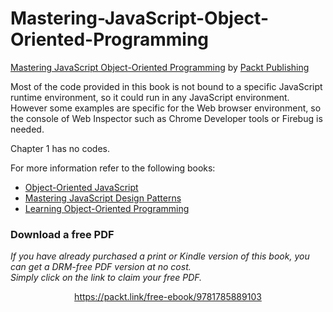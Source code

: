 # Mastering-JavaScript-Object-Oriented-Programming
[Mastering JavaScript Object-Oriented Programming](https://www.packtpub.com/web-development/mastering-javascript-object-oriented-programming?utm_source=GitHub&utm_medium=repository&utm_campaign=9781785889103) by [Packt Publishing](https://www.packtpub.com/)


Most of the code provided in this book is not bound to a specific JavaScript runtime environment, so it could run in any JavaScript environment. However some examples are specific for the Web browser environment, so the console of Web Inspector such as Chrome Developer tools or Firebug is needed.

Chapter 1 has no codes.

For more information refer to the following books:
* [Object-Oriented JavaScript](https://www.packtpub.com/web-development/object-oriented-javascript?utm_source=GitHub&utm_medium=repository&utm_campaign=9781847194145)
* [Mastering JavaScript Design Patterns](https://www.packtpub.com/application-development/mastering-javascript-design-patterns?utm_source=GitHub&utm_medium=repository&utm_campaign=9781783987986)
* [Learning Object-Oriented Programming](https://www.packtpub.com/application-development/learning-object-oriented-programming?utm_source=GitHub&utm_medium=repository&utm_campaign=9781785289637)
### Download a free PDF

 <i>If you have already purchased a print or Kindle version of this book, you can get a DRM-free PDF version at no cost.<br>Simply click on the link to claim your free PDF.</i>
<p align="center"> <a href="https://packt.link/free-ebook/9781785889103">https://packt.link/free-ebook/9781785889103 </a> </p>